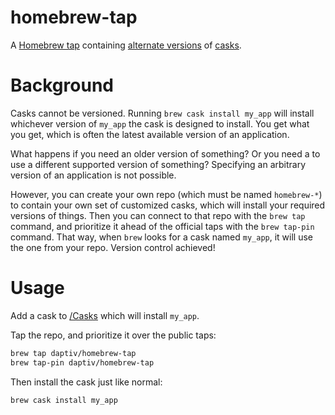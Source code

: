 # homebrew-tap
A [Homebrew tap](https://docs.brew.sh/Taps) containing [alternate versions](https://github.com/Homebrew/homebrew-cask-versions) of [casks](https://caskroom.io/).

# Background
Casks cannot be versioned.  Running `brew cask install my_app` will install whichever version of `my_app` the cask is designed to install.  You get what you get, which is often the latest available version of an application.

What happens if you need an older version of something?  Or you need a to use a different supported version of something?  Specifying an arbitrary version of an application is not possible.

However, you can create your own repo (which must be named `homebrew-*`) to contain your own set of customized casks, which will install your required versions of things.  Then you can connect to that repo with the `brew tap` command, and prioritize it ahead of the official taps with the `brew tap-pin` command.  That way, when `brew` looks for a cask named `my_app`, it will use the one from your repo.  Version control achieved!

# Usage
Add a cask to [/Casks](/Casks) which will install `my_app`.

Tap the repo, and prioritize it over the public taps:
```bash
brew tap daptiv/homebrew-tap
brew tap-pin daptiv/homebrew-tap
```

Then install the cask just like normal:
```bash
brew cask install my_app
```
